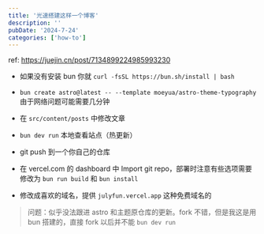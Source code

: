 ```yaml
---
title: '光速搭建这样一个博客'
description: ''
pubDate: '2024-7-24'
categories: ['how-to']
---
```


ref: https://juejin.cn/post/7134899224985993230

- 如果没有安装 bun 你就 `curl -fsSL https://bun.sh/install | bash`

- `bun create astro@latest -- --template moeyua/astro-theme-typography` 由于网络问题可能需要几分钟
- 在 `src/content/posts` 中修改文章
- `bun dev run` 本地查看站点（热更新）
- git push 到一个你自己的仓库
- 在 vercel.com 的 dashboard 中 Import git repo，部署时注意有些选项需要修改为 `bun run build` 和 `bun install`
- 修改成喜欢的域名，提供 `julyfun.vercel.app` 这种免费域名的

> 问题：似乎没法跟进 astro 和主题原仓库的更新。fork 不错，但是我这是用 bun 搭建的，直接 fork 以后并不能 `bun dev run`

